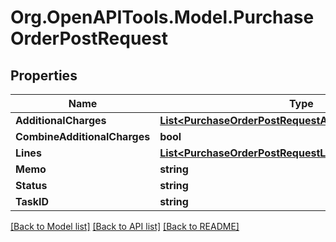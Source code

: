 # Org.OpenAPITools.Model.PurchaseOrderPostRequest

## Properties

Name | Type | Description | Notes
------------ | ------------- | ------------- | -------------
**AdditionalCharges** | [**List&lt;PurchaseOrderPostRequestAdditionalChargesInner&gt;**](PurchaseOrderPostRequestAdditionalChargesInner.md) |  | [optional] 
**CombineAdditionalCharges** | **bool** |  | [optional] 
**Lines** | [**List&lt;PurchaseOrderPostRequestLinesInner&gt;**](PurchaseOrderPostRequestLinesInner.md) |  | [optional] 
**Memo** | **string** |  | [optional] 
**Status** | **string** |  | [optional] 
**TaskID** | **string** |  | [optional] 

[[Back to Model list]](../README.md#documentation-for-models) [[Back to API list]](../README.md#documentation-for-api-endpoints) [[Back to README]](../README.md)

